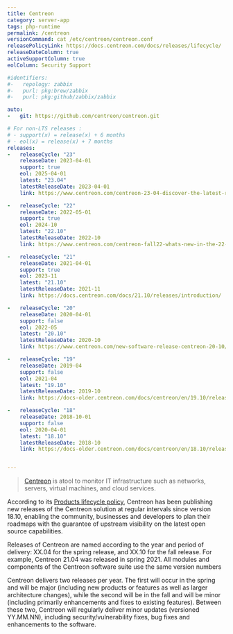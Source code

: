 ```yaml
---
title: Centreon
category: server-app
tags: php-runtime
permalink: /centreon
versionCommand: cat /etc/centreon/centreon.conf
releasePolicyLink: https://docs.centreon.com/docs/releases/lifecycle/
releaseDateColumn: true
activeSupportColumn: true
eolColumn: Security Support

#identifiers:
#-   repology: zabbix
#-   purl: pkg:brew/zabbix
#-   purl: pkg:github/zabbix/zabbix

auto:
-   git: https://github.com/centreon/centreon.git

# For non-LTS releases :
# - support(x) = release(x) + 6 months
# - eol(x) = release(x) + 7 months
releases:
-   releaseCycle: "23"
    releaseDate: 2023-04-01
    support: true
    eol: 2025-04-01
    latest: "23.04"
    latestReleaseDate: 2023-04-01 
    link: https://www.centreon.com/centreon-23-04-discover-the-latest-release/

-   releaseCycle: "22"
    releaseDate: 2022-05-01
    support: true
    eol: 2024-10
    latest: "22.10"
    latestReleaseDate: 2022-10
    link: https://www.centreon.com/centreon-fall22-whats-new-in-the-22-10-software-version/

-   releaseCycle: "21"
    releaseDate: 2021-04-01
    support: true
    eol: 2023-11
    latest: "21.10"
    latestReleaseDate: 2021-11
    link: https://docs.centreon.com/docs/21.10/releases/introduction/

-   releaseCycle: "20"
    releaseDate: 2020-04-01
    support: false
    eol: 2022-05
    latest: "20.10"
    latestReleaseDate: 2020-10
    link: https://www.centreon.com/new-software-release-centreon-20-10/

-   releaseCycle: "19"
    releaseDate: 2019-04
    support: false
    eol: 2021-04
    latest: "19.10"
    latestReleaseDate: 2019-10
    link: https://docs-older.centreon.com/docs/centreon/en/19.10/release_notes/

-   releaseCycle: "18"
    releaseDate: 2018-10-01
    support: false
    eol: 2020-04-01
    latest: "18.10"
    latestReleaseDate: 2018-10
    link: https://docs-older.centreon.com/docs/centreon/en/18.10/release_notes/


---
```


> [Centreon](https://docs.centreon.com/docs/getting-started/welcome/) is atool to monitor IT infrastructure
> such as networks, servers, virtual machines, and cloud services.

According to its [Products lifecycle policy](https://docs.centreon.com/docs/releases/lifecycle/), 
Centreon has been publishing new releases of the Centreon solution at regular intervals
since version 18.10, enabling the community, businesses and developers to plan their
roadmaps with the guarantee of upstream visibility on the latest open source capabilities.


Releases of Centreon are named according to the year and period of delivery: XX.04 for the spring release, and XX.10 for the fall release. For example, Centreon 21.04 was released in spring 2021. All modules and components of the Centreon software suite use the same version numbers

Centreon delivers two releases per year. The first will occur in the spring and will be major (including new products or features as well as larger architecture changes), while the second will be in the fall and will be minor (including primarily enhancements and fixes to existing features). Between these two, Centreon will regularly deliver minor updates (versioned YY.MM.NN), including security/vulnerability fixes, bug fixes and enhancements to the software.

